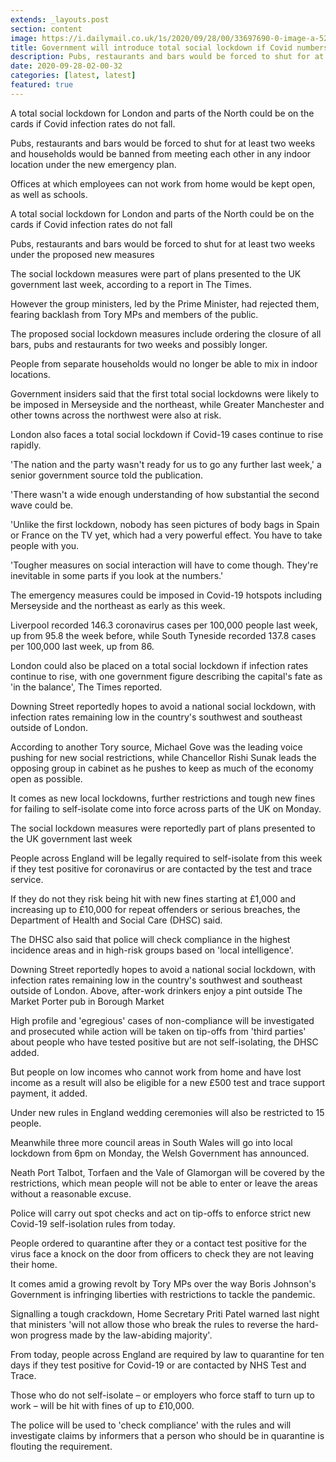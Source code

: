 ```yaml
---
extends: _layouts.post
section: content
image: https://i.dailymail.co.uk/1s/2020/09/28/00/33697690-0-image-a-52_1601251168502.jpg 
title: Government will introduce total social lockdown if Covid numbers do not fall 
description: Pubs, restaurants and bars would be forced to shut for at least two weeks and households would be banned from meeting each other in any indoor location under the new emergency plan. 
date: 2020-09-28-02-00-32 
categories: [latest, latest] 
featured: true 
--- 
```

A total social lockdown for London and parts of the North could be on the cards if Covid infection rates do not fall.  

Pubs, restaurants and bars would be forced to shut for at least two weeks and households would be banned from meeting each other in any indoor location under the new emergency plan. 

Offices at which employees can not work from home would be kept open, as well as schools. 

A total social lockdown for London and parts of the North could be on the cards if Covid infection rates do not fall

Pubs, restaurants and bars would be forced to shut for at least two weeks under the proposed new measures 





The social lockdown measures were part of plans presented to the UK government last week, according to a report in The Times. 

However the group ministers, led by the Prime Minister, had rejected them, fearing backlash from Tory MPs and members of the public.  

The proposed social lockdown measures include ordering the closure of all bars, pubs and restaurants for two weeks and possibly longer. 

People from separate households would no longer be able to mix in indoor locations. 

Government insiders said that the first total social lockdowns were likely to be imposed in Merseyside and the northeast, while Greater Manchester and other towns across the northwest were also at risk. 

London also faces a total social lockdown if Covid-19 cases continue to rise rapidly.  

'The nation and the party wasn't ready for us to go any further last week,' a senior government source told the publication. 

'There wasn't a wide enough understanding of how substantial the second wave could be. 

'Unlike the first lockdown, nobody has seen pictures of body bags in Spain or France on the TV yet, which had a very powerful effect. You have to take people with you.

'Tougher measures on social interaction will have to come though. They're inevitable in some parts if you look at the numbers.'

The emergency measures could be imposed in Covid-19 hotspots including Merseyside and the northeast as early as this week. 

Liverpool recorded 146.3 coronavirus cases per 100,000 people last week, up from 95.8 the week before, while South Tyneside recorded 137.8 cases per 100,000 last week, up from 86.

London could also be placed on a total social lockdown if infection rates continue to rise, with one government figure describing the capital's fate as 'in the balance', The Times reported.  

Downing Street reportedly hopes to avoid a national social lockdown, with infection rates remaining low in the country's southwest and southeast outside of London. 

According to another Tory source, Michael Gove was the leading voice pushing for new social restrictions, while Chancellor Rishi Sunak leads the opposing group in cabinet as he pushes to keep as much of the economy open as possible.  

It comes as new local lockdowns, further restrictions and tough new fines for failing to self-isolate come into force across parts of the UK on Monday.

The social lockdown measures were reportedly part of plans presented to the UK government last week

People across England will be legally required to self-isolate from this week if they test positive for coronavirus or are contacted by the test and trace service.

If they do not they risk being hit with new fines starting at £1,000 and increasing up to £10,000 for repeat offenders or serious breaches, the Department of Health and Social Care (DHSC) said.

The DHSC also said that police will check compliance in the highest incidence areas and in high-risk groups based on 'local intelligence'.

Downing Street reportedly hopes to avoid a national social lockdown, with infection rates remaining low in the country's southwest and southeast outside of London. Above, after-work drinkers enjoy a pint outside The Market Porter pub in Borough Market

High profile and 'egregious' cases of non-compliance will be investigated and prosecuted while action will be taken on tip-offs from 'third parties' about people who have tested positive but are not self-isolating, the DHSC added.

But people on low incomes who cannot work from home and have lost income as a result will also be eligible for a new £500 test and trace support payment, it added.

Under new rules in England wedding ceremonies will also be restricted to 15 people.

Meanwhile three more council areas in South Wales will go into local lockdown from 6pm on Monday, the Welsh Government has announced.

Neath Port Talbot, Torfaen and the Vale of Glamorgan will be covered by the restrictions, which mean people will not be able to enter or leave the areas without a reasonable excuse. 



Police will carry out spot checks and act on tip-offs to enforce strict new Covid-19 self-isolation rules from today. 

People ordered to quarantine after they or a contact test positive for the virus face a knock on the door from officers to check they are not leaving their home.

It comes amid a growing revolt by Tory MPs over the way Boris Johnson's Government is infringing liberties with restrictions to tackle the pandemic.

Signalling a tough crackdown, Home Secretary Priti Patel warned last night that ministers 'will not allow those who break the rules to reverse the hard-won progress made by the law-abiding majority'.

From today, people across England are required by law to quarantine for ten days if they test positive for Covid-19 or are contacted by NHS Test and Trace.

Those who do not self-isolate – or employers who force staff to turn up to work – will be hit with fines of up to £10,000. 

The police will be used to 'check compliance' with the rules and will investigate claims by informers that a person who should be in quarantine is flouting the requirement.  

